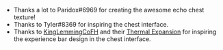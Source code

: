+ Thanks a lot to Paridox#6969 for creating the awesome echo chest texture!
+ Thanks to TyIer#8369 for inspiring the chest interface.
+ Thanks to [KingLemmingCoFH](https://www.curseforge.com/members/kinglemmingcofh) and their [Thermal Expansion](https://www.curseforge.com/minecraft/mc-mods/thermal-expansion) for inspiring the experience bar design in the chest interface.